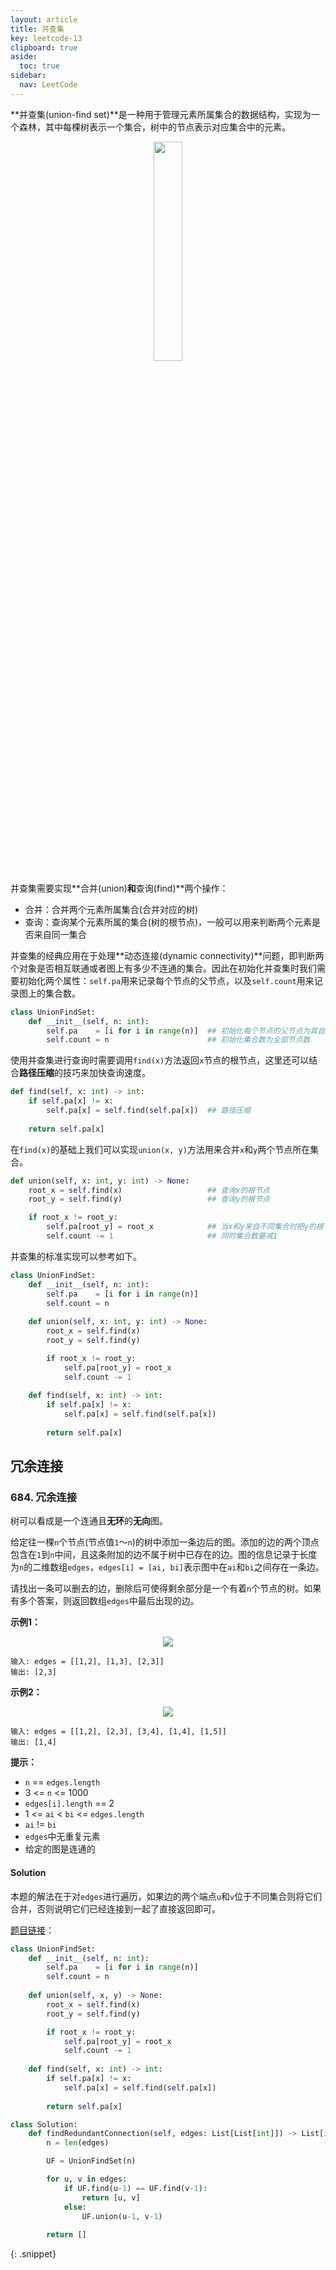 ```yaml
---
layout: article
title: 并查集
key: leetcode-13
clipboard: true
aside:
  toc: true
sidebar:
  nav: LeetCode
---
```


**并查集(union-find set)**是一种用于管理元素所属集合的数据结构，实现为一个森林，其中每棵树表示一个集合，树中的节点表示对应集合中的元素。

<div align=center>
<img src="https://images.weserv.nl/?url=oi-wiki.org/ds/images/disjoint-set.svg" width="30%">
</div>

并查集需要实现**合并(union)**和**查询(find)**两个操作：

- 合并：合并两个元素所属集合(合并对应的树)
- 查询：查询某个元素所属的集合(树的根节点)，一般可以用来判断两个元素是否来自同一集合

并查集的经典应用在于处理**动态连接(dynamic connectivity)**问题，即判断两个对象是否相互联通或者图上有多少不连通的集合。因此在初始化并查集时我们需要初始化两个属性：`self.pa`用来记录每个节点的父节点，以及`self.count`用来记录图上的集合数。

```python
class UnionFindSet:
    def __init__(self, n: int):
        self.pa    = [i for i in range(n)]  ## 初始化每个节点的父节点为其自身
        self.count = n                      ## 初始化集合数为全部节点数
```

使用并查集进行查询时需要调用`find(x)`方法返回`x`节点的根节点，这里还可以结合**路径压缩**的技巧来加快查询速度。

```python
def find(self, x: int) -> int:
    if self.pa[x] != x:
        self.pa[x] = self.find(self.pa[x])  ## 路径压缩
    
    return self.pa[x]
```

在`find(x)`的基础上我们可以实现`union(x, y)`方法用来合并`x`和`y`两个节点所在集合。

```python
def union(self, x: int, y: int) -> None:
    root_x = self.find(x)                   ## 查询x的根节点
    root_y = self.find(y)                   ## 查询y的根节点

    if root_x != root_y:
        self.pa[root_y] = root_x            ## 当x和y来自不同集合时把y的根节点连到x根节点上
        self.count -= 1                     ## 同时集合数量减1
```

并查集的标准实现可以参考如下。

```python
class UnionFindSet:
    def __init__(self, n: int):
        self.pa    = [i for i in range(n)]
        self.count = n
    
    def union(self, x: int, y: int) -> None:
        root_x = self.find(x)
        root_y = self.find(y)

        if root_x != root_y:
            self.pa[root_y] = root_x
            self.count -= 1
    
    def find(self, x: int) -> int:
        if self.pa[x] != x:
            self.pa[x] = self.find(self.pa[x])
        
        return self.pa[x]
```

## 冗余连接

### 684. 冗余连接

树可以看成是一个连通且**无环**的**无向**图。

给定往一棵`n`个节点(节点值`1`～`n`)的树中添加一条边后的图。添加的边的两个顶点包含在`1`到`n`中间，且这条附加的边不属于树中已存在的边。图的信息记录于长度为`n`的二维数组`edges`，`edges[i] = [ai, bi]`表示图中在`ai`和`bi`之间存在一条边。

请找出一条可以删去的边，删除后可使得剩余部分是一个有着`n`个节点的树。如果有多个答案，则返回数组`edges`中最后出现的边。

**示例1：**

<div align=center>
<img src="https://images.weserv.nl/?url=pic.leetcode-cn.com/1626676174-hOEVUL-image.png">
</div>

```
输入: edges = [[1,2], [1,3], [2,3]]
输出: [2,3]
```

**示例2：**

<div align=center>
<img src="https://images.weserv.nl/?url=pic.leetcode-cn.com/1626676179-kGxcmu-image.png">
</div>

```
输入: edges = [[1,2], [2,3], [3,4], [1,4], [1,5]]
输出: [1,4]
```

**提示：**

- `n` == `edges.length`
- 3 <= `n` <= 1000
- `edges[i].length` == 2
- 1 <= `ai` < `bi` <= `edges.length`
- `ai` != `bi`
- `edges`中无重复元素
- 给定的图是连通的

#### Solution

本题的解法在于对`edges`进行遍历，如果边的两个端点`u`和`v`位于不同集合则将它们合并，否则说明它们已经连接到一起了直接返回即可。

[题目链接](https://leetcode.cn/problems/redundant-connection/)：

```python
class UnionFindSet:
    def __init__(self, n: int):
        self.pa    = [i for i in range(n)]
        self.count = n
    
    def union(self, x, y) -> None:
        root_x = self.find(x)
        root_y = self.find(y)

        if root_x != root_y:
            self.pa[root_y] = root_x
            self.count -= 1
    
    def find(self, x: int) -> int:
        if self.pa[x] != x:
            self.pa[x] = self.find(self.pa[x])
        
        return self.pa[x]

class Solution:
    def findRedundantConnection(self, edges: List[List[int]]) -> List[int]:
        n = len(edges)

        UF = UnionFindSet(n)

        for u, v in edges:
            if UF.find(u-1) == UF.find(v-1):
                return [u, v]
            else:
                UF.union(u-1, v-1)
        
        return []
```
{: .snippet}